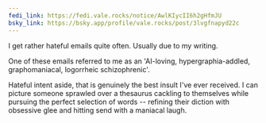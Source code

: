 ```yaml
---
fedi_link: https://fedi.vale.rocks/notice/AwlKIycII6h2gHfmJU
bsky_link: https://bsky.app/profile/vale.rocks/post/3lvgfnapyd22c
---
```


I get rather hateful emails quite often. Usually due to my writing.

One of these emails referred to me as an 'AI-loving, hypergraphia-addled, graphomaniacal, logorrheic schizophrenic'.

Hateful intent aside, that is genuinely the best insult I've ever received. I can picture someone sprawled over a thesaurus cackling to themselves while pursuing the perfect selection of words -- refining their diction with obsessive glee and hitting send with a maniacal laugh.
